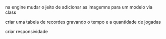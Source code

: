 na engine mudar o jeito de adicionar as imagemns para um modelo via class

criar uma tabela de recordes gravando o tempo e a quantidade de jogadas

criar responsividade
